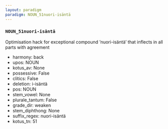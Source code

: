 ```yaml
---
layout: paradigm
paradigm: NOUN_51nuori-isäntä
---
```

### ` NOUN_51nuori-isäntä `

Optimisation hack for exceptional compound ’nuori-isäntä’ that inflects in all parts with agreement
* harmony: back
* upos: NOUN
* kotus_av: None
* possessive: False
* clitics: False
* deletion: i-isäntä
* pos: NOUN
* stem_vowel: None
* plurale_tantum: False
* grade_dir: weaken
* stem_diphthong: None
* suffix_regex: nuori-isäntä
* kotus_tn: 51
